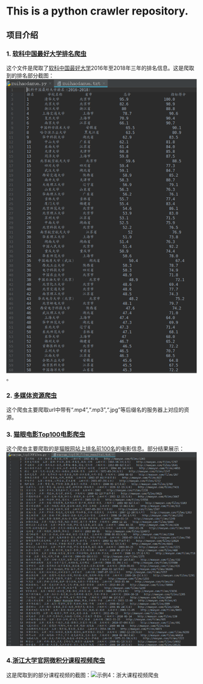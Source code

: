 # This is a python crawler repository.


## 项目介绍
### 1. [软科中国最好大学排名爬虫](https://github.com/zyingzhou/python-crawler/blob/master/zuihaodaxue.py "软科中国最好大学爬虫")
这个文件是爬取了[软科中国最好大学](http://www.zuihaodaxue.com/zuihaodaxuepaiming2018.html)2016年至2018年三年的排名信息。这是爬取到的排名部分截图：![软科中国最好大学排名爬虫](https://github.com/zyingzhou/Spiders/blob/master/images/zuihaodaxue.png)。


### 2. [多媒体资源爬虫](https://github.com/zyingzhou/python-crawler/blob/master/crawl_media_source.py "多媒体资源爬虫")
这个爬虫主要爬取url中带有“.mp4”,“.mp3”,“.jpg”等后缀名的服务器上对应的资源。


### 3. [猫眼电影Top100电影爬虫](https://github.com/zyingzhou/python-crawler/blob/master/maoyan_top100_films_parser.py "猫眼电影Top100电影爬虫")
这个爬虫主要爬取的是[猫眼网站上排名前100名](http://maoyan.com/board/4)的电影信息。部分结果展示：![猫眼电影Top100电影爬虫](https://github.com/zyingzhou/Spiders/blob/master/images/MaoYanTop100.png)


### 4.[浙江大学官网微积分课程视频爬虫](https://github.com/zyingzhou/python-crawler/blob/master/ZJU_MOOC_spider.py "浙江大学官网微积分课程视频爬虫")
这是爬取到的部分课程视频的截图：![示例4：浙大课程视频爬虫](https://github.com/zyingzhou/python-crawler/blob/master/images/zju_mooc_spiders.png)
